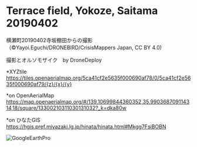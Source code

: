 
# Terrace field, Yokoze, Saitama 20190402

横瀬町20190402寺坂棚田からの撮影（©Yayoi.Eguchi/DRONEBIRD/CrisisMappers Japan, CC BY 4.0)

撮影とオルソモザイク　by DroneDeploy　

*XYZtile
https://tiles.openaerialmap.org/5ca41cf2e5635f000690af78/0/5ca41cf2e5635f000690af79/{z}/{x}/{y}


*on OpenAerialMap
https://map.openaerialmap.org/#/139.10699844360352,35.990368709114314,18/square/13300210311030131032?_k=dka80w


*on ひなたGIS
https://hgis.pref.miyazaki.lg.jp/hinata/hinata.html#Mkgg7FsiBOBN


![GoogleEarthPro](https://user-images.githubusercontent.com/15658355/70726086-dbbe0f80-1d40-11ea-8bb3-4d7e252cdf43.jpg)
